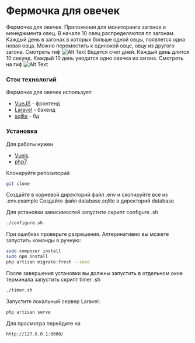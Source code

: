 # Фермочка для овечек


Фермочка для овечек. Приложения для мониторинга загонов и менеджмента овец.
В начале 10 овец распределяются пл загонам. Каждый день в загонах в которых больше одной овцы, появлется одна новая овца. Можно переместить к одинокой овце, овцу из другого загона. Смотреть гиф
![Alt Text](https://media.giphy.com/media/f6CnjeiTyt3CziXmQk/giphy.gif)
Ведется счет дней. Каждый день длится  10 секунд. Каждый 10 день уводится одно овечка из загона. Смотреть на гиф
![Alt Text](https://media.giphy.com/media/J0Il5pI6M1IAUVPvul/giphy.gif)
### Стэк технологий

Фермочка для овечек использует:

* [VueJS] - фронтенд
* [Laravel] - бэкенд
* [sqlite] - бд

### Установка

Для работы нужен 
* [Vuejs].
* [php7].

Клонируйте репозиторий
```sh
git clone 
```

Создайте в корневой директорий файл .env и скопируйте все из .env.example
Создайте файл database.sqlite в директорий database

Для установки зависимостей запустите скрипт configure .sh
```sh
./configure.sh
```
При ошибках проверьте разрешения. 
Алтеринативно вы можете запустить команды в ручную:
```sh
sudo composer install
sudo npm install
php artisan migrate:fresh --seed
```

После завершения установки вы должны запустить в отдельном окне терминала запустить скрипт timer .sh
```sh
./timer.sh
```
Запустите локальный сервер Laravel:
```sh
php artisan serve
```
Для просмотра перейдите на 
```sh
http://127.0.0.1:8000/
```

   [VueJS]: <https://vuejs.org/>
   [Laravel]: <https://laravel.com/>
   [sqlite]: <https://www.sqlite.org/index.html>
   [php7]: <https://www.php.net/downloads>
   
